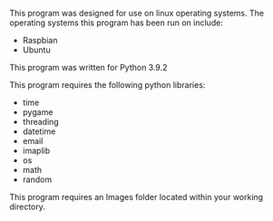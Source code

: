 This program was designed for use on linux operating systems.
The operating systems this program has been run on include:
  - Raspbian
  - Ubuntu

This program was written for Python 3.9.2

This program requires the following python libraries:
  - time
  - pygame
  - threading
  - datetime
  - email
  - imaplib
  - os
  - math
  - random

This program requires an Images folder located within your working directory.

